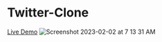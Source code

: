 # Twitter-Clone
[Live Demo](https://twitter-clone.anandapoints.repl.co)
![Screenshot 2023-02-02 at 7 13 31 AM](https://user-images.githubusercontent.com/107668336/216210711-ad76bdeb-be67-4b53-9145-fe90d4e410f3.png)
